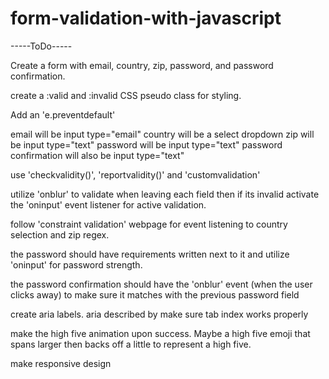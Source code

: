 # form-validation-with-javascript

-----ToDo-----

Create a form with email, country, zip, password, and password confirmation.

create a :valid and :invalid CSS pseudo class for styling.

Add an 'e.preventdefault'

email will be input type="email"
country will be a select dropdown
zip will be input type="text"
password will be input type="text"
password confirmation will also be input type="text"

use 'checkvalidity()', 'reportvalidity()' and 'customvalidation'

utilize 'onblur' to validate when leaving each field then if its invalid activate the 'oninput' event listener for active validation.

follow 'constraint validation' webpage for event listening to country selection and zip regex.

the password should have requirements written next to it and utilize 'oninput' for password strength.

the password confirmation should have the 'onblur' event (when the user clicks away) to make sure it matches with the previous password field

create aria labels. aria described by
make sure tab index works properly

make the high five animation upon success. Maybe a high five emoji that spans larger then backs off a little to represent a high five.

make responsive design
